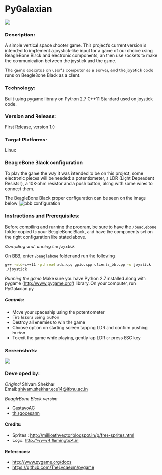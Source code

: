 # PyGalaxian 

![](https://github.com/shivamshekhar/PyGalaxian/raw/master/Screenshots/1.png)

### Description:
A simple vertical space shooter game. This project's current version is intended to implement a joystick-like input for a game of our choice using BeagleBone Black and electronic components, an then use sockets to make the communication between the joystick and the game.

The game executes on user's computer as a server, and the joystick code runs on BeagleBone Black as a client.

### Technology:
Built using pygame library on Python 2.7
C++11 Standard used on joystick code.

### Version and Release:
First Release, version 1.0

### Target Platforms:
Linux

### BeagleBone Black configuration
To play the game the way it was intended to be on this project, some electronic pieces will 
be needed: a potentiometer, a LDR (Light Dependent Resistor), a 10K-ohm resistor and a push button, along with some wires to connect them.

The BeagleBone Black proper configuration can be seen on the image below:
![bbb configuration](http://i.imgur.com/DURERrP.png)

### Instructions and Prerequisites:  
Before compiling and running the program, be sure to have the `/beaglebone` folder copied to your BeagleBone Black, and have the components set on the right configuration like stated above. 

*Compiling and running the joystick*

On BBB, enter `/beaglebone` folder and run the following

```bash
g++ -std=c++11 -pthread adc.cpp gpio.cpp cliente_bb.cpp -o joystick
./joystick
```

*Running the game*
Make sure you have Python 2.7 installed along with pygame (http://www.pygame.org/) library. On your computer, run PyGalaxian.py

##### Controls:
* Move your spaceship using the potentiometer
* Fire lazers using button
* Destroy all enemies to win the game
* Choose option on starting screen tapping LDR and confirm pushing button
* To exit the game while playing, gently tap LDR or press ESC key


### Screenshots:
![](https://github.com/shivamshekhar/PyGalaxian/raw/master/Screenshots/2.png)


### Developed by: 
*Original*
Shivam Shekhar  
Email: shivam.shekhar.ece14@itbhu.ac.in   

*BeagleBone Black version*
* [GustavoAC](https://github.com/GustavoAC)
* [thiagocesarm](https://github.com/thiagocesarm)

#### Credits:
* Sprites : http://millionthvector.blogspot.in/p/free-sprites.html
* Logo: http://www4.flamingtext.in

#### References:
* http://www.pygame.org/docs
* https://github.com/TheLycaeum/pygame 

